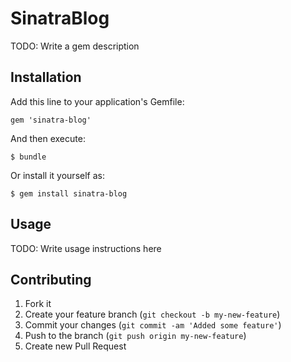 # SinatraBlog

TODO: Write a gem description

## Installation

Add this line to your application's Gemfile:

    gem 'sinatra-blog'

And then execute:

    $ bundle

Or install it yourself as:

    $ gem install sinatra-blog

## Usage

TODO: Write usage instructions here

## Contributing

1. Fork it
2. Create your feature branch (`git checkout -b my-new-feature`)
3. Commit your changes (`git commit -am 'Added some feature'`)
4. Push to the branch (`git push origin my-new-feature`)
5. Create new Pull Request
